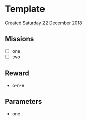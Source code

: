 # Template
Created Saturday 22 December 2018

Missions
--------

* ☐ one
* ☐ two


Reward
------

* o-n-e


Parameters
----------

* one


